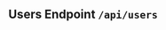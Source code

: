 ## Users Endpoint `/api/users`

<!-- TODO: Describe get user settings endpoint -->
<!-- /users/<user_id> -->